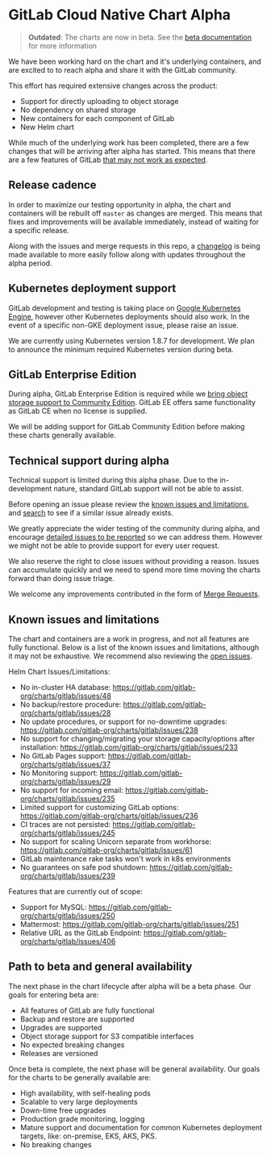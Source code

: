 # GitLab Cloud Native Chart Alpha

> **Outdated**:
The charts are now in beta. See the [beta documentation](beta.md) for more information

We have been working hard on the chart and it's underlying containers, and are excited to to reach alpha and share it with the GitLab community.

This effort has required extensive changes across the product:

- Support for directly uploading to object storage
- No dependency on shared storage
- New containers for each component of GitLab
- New Helm chart

While much of the underlying work has been completed, there are a few changes that will be arriving after alpha has started. This means that there are a few features of GitLab [that may not work as expected](#known-issues-and-limitations).

## Release cadence

In order to maximize our testing opportunity in alpha, the chart and containers will be rebuilt off `master` as changes are merged. This means that fixes and improvements will be available immediately, instead of waiting for a specific release.

Along with the issues and merge requests in this repo, a [changelog](https://gitlab.com/gitlab-org/charts/gitlab/issues/289) is being made available to more easily follow along with updates throughout the alpha period.

## Kubernetes deployment support

GitLab development and testing is taking place on [Google Kubernetes Engine](https://cloud.google.com/kubernetes-engine/), however other Kubernetes deployments
should also work. In the event of a specific non-GKE deployment issue, please raise an issue.

We are currently using Kubernetes version 1.8.7 for development. We plan to announce the minimum required Kubernetes version during beta.

## GitLab Enterprise Edition

During alpha, GitLab Enterprise Edition is required while we [bring object storage support to Community Edition](https://gitlab.com/gitlab-org/gitlab-foss/issues/40781). GitLab EE offers same functionality as GitLab CE when no license is supplied.

We will be adding support for GitLab Community Edition before making these charts generally available.

## Technical support during alpha

Technical support is limited during this alpha phase. Due to the in-development nature, standard GitLab support will not be able to assist.

Before opening an issue please review the [known issues and limitations](#known-issues-and-limitations), and [search](https://gitlab.com/gitlab-org/charts/gitlab/issues) to see if a similar issue already exists.

We greatly appreciate the wider testing of the community during alpha, and encourage [detailed issues to be reported](https://gitlab.com/gitlab-org/charts/gitlab/issues/new) so we can address them. However we might not be able to provide support for every user request.

We also reserve the right to close issues without providing a reason. Issues can accumulate quickly and we need to spend more time moving the charts forward than doing issue triage.

We welcome any improvements contributed in the form of [Merge Requests](https://gitlab.com/gitlab-org/charts/gitlab/merge_requests).

## Known issues and limitations

The chart and containers are a work in progress, and not all features are fully functional. Below is a list of the known issues and limitations, although it may not be exhaustive. We recommend also reviewing the [open issues](https://gitlab.com/gitlab-org/charts/gitlab/issues).

Helm Chart Issues/Limitations:

- No in-cluster HA database: <https://gitlab.com/gitlab-org/charts/gitlab/issues/48>
- No backup/restore procedure: <https://gitlab.com/gitlab-org/charts/gitlab/issues/28>
- No update procedures, or support for no-downtime upgrades: <https://gitlab.com/gitlab-org/charts/gitlab/issues/238>
- No support for changing/migrating your storage capacity/options after installation: <https://gitlab.com/gitlab-org/charts/gitlab/issues/233>
- No GitLab Pages support: <https://gitlab.com/gitlab-org/charts/gitlab/issues/37>
- No Monitoring support: <https://gitlab.com/gitlab-org/charts/gitlab/issues/29>
- No support for incoming email: <https://gitlab.com/gitlab-org/charts/gitlab/issues/235>
- Limited support for customizing GitLab options: <https://gitlab.com/gitlab-org/charts/gitlab/issues/236>
- CI traces are not persisted: <https://gitlab.com/gitlab-org/charts/gitlab/issues/245>
- No support for scaling Unicorn separate from workhorse: <https://gitlab.com/gitlab-org/charts/gitlab/issues/61>
- GitLab maintenance rake tasks won't work in k8s environments
- No guarantees on safe pod shutdown: <https://gitlab.com/gitlab-org/charts/gitlab/issues/239>

Features that are currently out of scope:

- Support for MySQL: <https://gitlab.com/gitlab-org/charts/gitlab/issues/250>
- Mattermost: <https://gitlab.com/gitlab-org/charts/gitlab/issues/251>
- Relative URL as the GitLab Endpoint: <https://gitlab.com/gitlab-org/charts/gitlab/issues/406>

## Path to beta and general availability

The next phase in the chart lifecycle after alpha will be a beta phase. Our goals for entering beta are:

- All features of GitLab are fully functional
- Backup and restore are supported
- Upgrades are supported
- Object storage support for S3 compatible interfaces
- No expected breaking changes
- Releases are versioned

Once beta is complete, the next phase will be general availability. Our goals for the charts to be generally available are:

- High availability, with self-healing pods
- Scalable to very large deployments
- Down-time free upgrades
- Production grade monitoring, logging
- Mature support and documentation for common Kubernetes deployment targets, like: on-premise, EKS, AKS, PKS.
- No breaking changes
